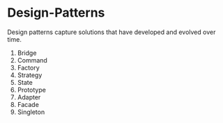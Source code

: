 # Design-Patterns

Design patterns capture solutions that have developed and evolved over time.

1. Bridge
2. Command
3. Factory
4. Strategy
5. State
6. Prototype
7. Adapter
8. Facade
9. Singleton

